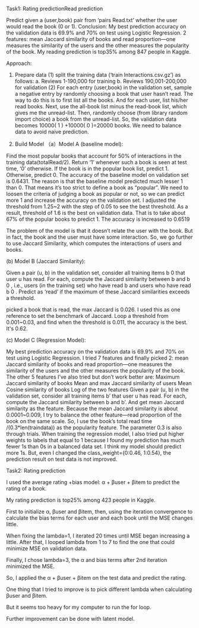 Task1: Rating predictionRead prediction

Predict given a (user,book) pair from ‘pairs Read.txt’ whether the user would read the book (0 or 1).
Conclusion: My best prediction accuracy on the validation data is 69.9% and 70% on test using Logistic Regression.
2 features: mean Jaccard similarity of books and read proportion—one measures the similarity of the users and the other measures the popularity of the book. 
My reading prediction is top35% among 847 people in Kaggle.


Approach: 
1.	Prepare data 
(1) split the training data (‘train Interactions.csv.gz’) as follows: 
a. Reviews 1-190,000 for training 
b. Reviews 190,001-200,000 for validation
(2) For each entry (user,book) in the validation set, sample a negative entry by randomly choosing a book that user hasn’t read. 
The way to do this is to first list all the books. And for each user, list his/her read books. Next, use the all-book list minus the read-book list, which gives me the unread-list. Then, randomly choose (from library random import choice) a book from the unread-list.
So, the validation data becomes 10000( 1 ) +10000( 0 )=20000 books.
We need to balance data to avoid naive prediction.

2.	Build Model 
（a）Model A (baseline model): 

Find the most popular books that account for 50% of interactions in the training data(totalRead/2). Return ‘1’ whenever such a book is seen at test time, ‘0’ otherwise.
If the book is in the popular book list, predict 1.
Otherwise, predict 0.
The accuracy of the baseline model on validation set is 0.6431.
The reason is that the baseline model predicted much lesser 1 than 0. That means it’s too strict to define a book as “popular”. We need to loosen the criteria of judging a book as popular or not, so we can predict more 1 and increase the accuracy on the validation set.
I adjusted the threshold from 1.25~2 with the step of 0.05 to see the best threshold.
As a result, threshold of 1.6 is the best on validation data. That is to take about 67% of the popular books to predict 1.
The accuracy is increased to 0.6519

 
The problem of the model is that it doesn’t relate the user with the book. But in fact, the book and the user must have some interaction. So, we go further to use Jaccard Similarity, which computes the interactions of users and books. 

(b) Model B (Jaccard Similarity):

Given a pair (u, b) in the validation set, consider all training items b 0 that user u has read. For each, compute the Jaccard similarity between b and b 0 , i.e., users (in the training set) who have read b and users who have read b 0 . Predict as ‘read’ if the maximum of these Jaccard similarities exceeds a threshold.

picked a book that is read, the max Jaccard is 0.026. I used this as one reference to set the benchmark of Jaccard.
Loop a threshold from 0.001~0.03, and find when the threshold is 0.011, the accuracy is the best. It's 0.62.


(c) Model C (Regression Model):

My best prediction accuracy on the validation data is 69.9% and 70% on test using Logistic Regression. I tried 7 features and finally picked 2: mean Jaccard similarity of books and read proportion—one measures the similarity of the users and the other measures the popularity of the book.  
The other 5 features I’ve also tried but don’t work better are: 
Maximum Jaccard similarity of books 
Mean and max Jaccard similarity of users 
Mean Cosine similarity of books
Log of the two features 
Given a pair (u, b) in the validation set, consider all training items b’ that user u has read. For each, compute the Jaccard similarity between b and b’. And get mean Jaccard similarity as the feature.
Because the mean Jaccard similarity is about 0.0001~0.009, I try to balance the other feature—read proportion of the book on the same scale. So, I use the book’s total read time /(0.3*len(traindata)) as the popularity feature. The parameter 0.3 is also through trials.
When training the regression model, I also tried put higher weights to labels that equal to 1 because I found my prediction has much fewer 1s than 0s in a balanced data set. I think my model should predict more 1s. But, even I changed the class_weight={0:0.46, 1:0.54}, the prediction result on test data is not improved.

Task2: Rating prediction

I used the average rating +bias model: α + βuser + βitem to predict the rating of a book.

My rating prediction is top25% among 423 people in Kaggle.

First to initialize α, βuser and βitem, then, using the iteration convergence to calculate the bias terms for each user and each book until the MSE changes little. 

When fixing the lambda=1, I iterated 20 times until MSE began increasing a little. After that, I looped lambda from 1 to 7 to find the one that could minimize MSE on validation data. 

Finally, I chose lambda=3, the α and bias terms after 2nd iteration minimized the MSE.

So, I applied the α + βuser + βitem on the test data and predict the rating. 

One thing that I tried to improve is to pick different lambda when calculating βuser and βitem.

But it seems too heavy for my computer to run the for loop. 

Further improvement can be done with latent model.
